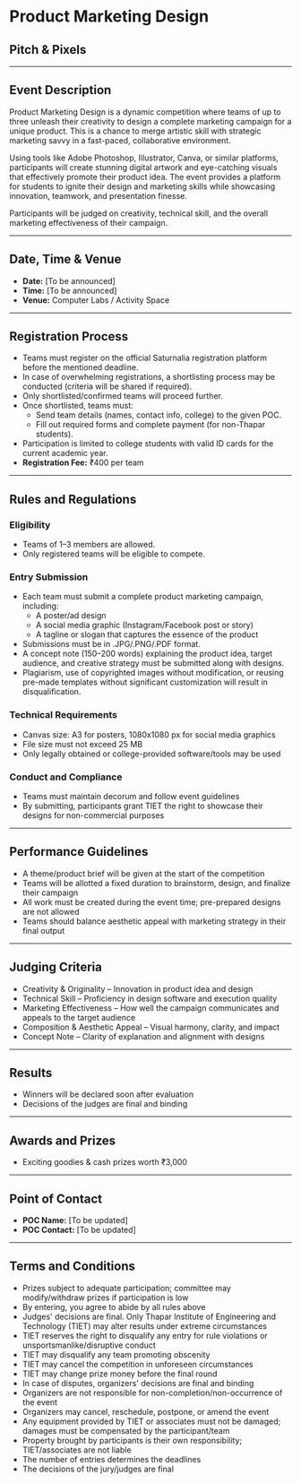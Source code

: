 # Product Marketing Design

## Pitch & Pixels

---

## Event Description

Product Marketing Design is a dynamic competition where teams of up to three unleash their creativity to design a complete marketing campaign for a unique product. This is a chance to merge artistic skill with strategic marketing savvy in a fast-paced, collaborative environment.

Using tools like Adobe Photoshop, Illustrator, Canva, or similar platforms, participants will create stunning digital artwork and eye-catching visuals that effectively promote their product idea. The event provides a platform for students to ignite their design and marketing skills while showcasing innovation, teamwork, and presentation finesse.

Participants will be judged on creativity, technical skill, and the overall marketing effectiveness of their campaign.

---

## Date, Time & Venue

- **Date:** [To be announced]
- **Time:** [To be announced]
- **Venue:** Computer Labs / Activity Space

---

## Registration Process

- Teams must register on the official Saturnalia registration platform before the mentioned deadline.
- In case of overwhelming registrations, a shortlisting process may be conducted (criteria will be shared if required).
- Only shortlisted/confirmed teams will proceed further.
- Once shortlisted, teams must:
	- Send team details (names, contact info, college) to the given POC.
	- Fill out required forms and complete payment (for non-Thapar students).
- Participation is limited to college students with valid ID cards for the current academic year.
- **Registration Fee:** ₹400 per team

---

## Rules and Regulations

### Eligibility
- Teams of 1–3 members are allowed.
- Only registered teams will be eligible to compete.

### Entry Submission
- Each team must submit a complete product marketing campaign, including:
	- A poster/ad design
	- A social media graphic (Instagram/Facebook post or story)
	- A tagline or slogan that captures the essence of the product
- Submissions must be in .JPG/.PNG/.PDF format.
- A concept note (150–200 words) explaining the product idea, target audience, and creative strategy must be submitted along with designs.
- Plagiarism, use of copyrighted images without modification, or reusing pre-made templates without significant customization will result in disqualification.

### Technical Requirements
- Canvas size: A3 for posters, 1080x1080 px for social media graphics
- File size must not exceed 25 MB
- Only legally obtained or college-provided software/tools may be used

### Conduct and Compliance
- Teams must maintain decorum and follow event guidelines
- By submitting, participants grant TIET the right to showcase their designs for non-commercial purposes

---

## Performance Guidelines

- A theme/product brief will be given at the start of the competition
- Teams will be allotted a fixed duration to brainstorm, design, and finalize their campaign
- All work must be created during the event time; pre-prepared designs are not allowed
- Teams should balance aesthetic appeal with marketing strategy in their final output

---

## Judging Criteria

- Creativity & Originality – Innovation in product idea and design
- Technical Skill – Proficiency in design software and execution quality
- Marketing Effectiveness – How well the campaign communicates and appeals to the target audience
- Composition & Aesthetic Appeal – Visual harmony, clarity, and impact
- Concept Note – Clarity of explanation and alignment with designs

---

## Results

- Winners will be declared soon after evaluation
- Decisions of the judges are final and binding

---

## Awards and Prizes

- Exciting goodies & cash prizes worth ₹3,000

---

## Point of Contact

- **POC Name:** [To be updated]
- **POC Contact:** [To be updated]

---

## Terms and Conditions

- Prizes subject to adequate participation; committee may modify/withdraw prizes if participation is low
- By entering, you agree to abide by all rules above
- Judges' decisions are final. Only Thapar Institute of Engineering and Technology (TIET) may alter results under extreme circumstances
- TIET reserves the right to disqualify any entry for rule violations or unsportsmanlike/disruptive conduct
- TIET may disqualify any team promoting obscenity
- TIET may cancel the competition in unforeseen circumstances
- TIET may change prize money before the final round
- In case of disputes, organizers' decisions are final and binding
- Organizers are not responsible for non-completion/non-occurrence of the event
- Organizers may cancel, reschedule, postpone, or amend the event
- Any equipment provided by TIET or associates must not be damaged; damages must be compensated by the participant/team
- Property brought by participants is their own responsibility; TIET/associates are not liable
- The number of entries determines the deadlines
- The decisions of the jury/judges are final
